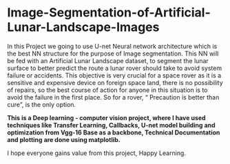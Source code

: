 # Image-Segmentation-of-Artificial-Lunar-Landscape-Images

In this Project we going to use U-net Neural network architecture which is the best NN structure
for the purpose of Image segmentation. This NN will be fed with an Artificial Lunar Landscape
dataset, to segment the lunar surface to better predict the route a lunar rover should take to
avoid system failure or accidents. This objective is very crucial for a space rover as it is a
sensitive and expensive device on foreign space land, there is no possibility of repairs, so the
best course of action for anyone in this situation is to avoid the failure in the first place. So for a
rover, “ Precaution is better than cure”, is the only option.

**This is a Deep learning - computer vision project, where I have used techniques like Transfer
Learning, Callbacks, U-net model building and optimization from Vgg-16 Base as a backbone,
Technical Documentation and plotting are done using matplotlib.**

I hope everyone gains value from this project, Happy Learning.

